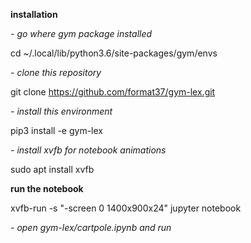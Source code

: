 **installation**

*- go where gym package installed*

cd ~/.local/lib/python3.6/site-packages/gym/envs

*- clone this repository*

git clone https://github.com/format37/gym-lex.git

*- install this environment*

pip3 install -e gym-lex

*- install xvfb for notebook animations*

sudo apt install xvfb

**run the notebook**

xvfb-run -s "-screen 0 1400x900x24" jupyter notebook

*- open gym-lex/cartpole.ipynb and run*
